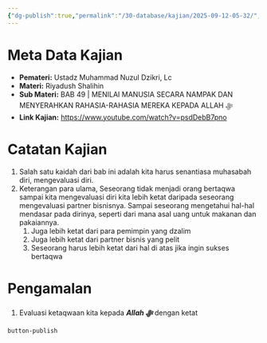 ```yaml
---
{"dg-publish":true,"permalink":"/30-database/kajian/2025-09-12-05-32/","tags":["kajian"]}
---
```





# Meta Data Kajian 
<div><ul class="dataview list-view-ul"><li><span><strong>Pemateri:</strong> Ustadz Muhammad Nuzul Dzikri, Lc</span></li><li><span><strong>Materi:</strong> Riyadush Shalihin</span></li><li><span><strong>Sub Materi:</strong> BAB 49 | MENILAI MANUSIA SECARA NAMPAK DAN MENYERAHKAN RAHASIA-RAHASIA MEREKA KEPADA ALLAH ﷻ</span></li><li><span><strong>Link Kajian:</strong> <a rel="noopener nofollow" class="external-link" href="https://www.youtube.com/watch?v=psdDebB7pno" target="_blank">https://www.youtube.com/watch?v=psdDebB7pno</a></span></li></ul></div>

# Catatan Kajian
1. Salah satu kaidah dari bab ini adalah kita harus senantiasa muhasabah diri, mengevaluasi diri.
2. Keterangan para ulama, Seseorang tidak menjadi orang bertaqwa sampai kita mengevaluasi diri kita lebih ketat daripada seseorang mengevaluasi partner bisnisnya. Sampai seseorang mengetahui hal-hal mendasar pada dirinya, seperti dari mana asal uang untuk makanan dan pakaiannya.
	1. Juga lebih ketat dari para pemimpin yang dzalim
	2. Juga lebih ketat dari partner bisnis yang pelit
	3. Seseorang harus lebih ketat dari hal di atas jika ingin sukses bertaqwa

# Pengamalan
1. Evaluasi ketaqwaan kita kepada ***Allah ﷻ*** dengan ketat
 
 
 `button-publish`